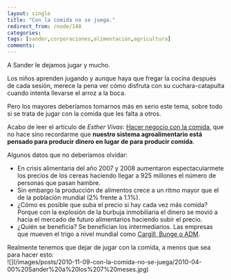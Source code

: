 ```yaml
---
layout: single
title: "Con la comida no se juega."
redirect_from: /node/148
categories:
tags: [sander,corporaciones,alimentación,agricultura]
comments: 
---
```

A Sander le dejamos jugar y mucho.

Los niños aprenden jugando y aunque haya que fregar la cocina después de cada sesión, merece la pena ver cómo disfruta con su cuchara-catapulta cuando intenta llevarse el arroz a la boca.

Pero los mayores deberíamos tomarnos más en serio este tema, sobre todo si se trata de jugar con la comida que les falta a otros.

Acabo de leer el artículo de _Esther Vivas_: [Hacer negocio con la comida](http://www.rebelion.org/noticia.php?id=116174), que no hace sino recordarme que **nuestro sistema agroalimentario está pensado para producir dinero en lugar de para producir comida**.

Algunos datos que no deberíamos olvidar:

*   En crisis alimentaria del año 2007 y 2008 aumentaron espectacularmete los precios de los cereas haciendo llegar a 925 millones el número de personas que pasan hambre.
*   Sin embargo la producción de alimentos crece a un ritmo mayor que el de la población mundial (2% frente a 1.1%).
*   ¿Cómo es posible que suba el precio si hay cada vez más comida? Porque con la explosión de la burbuja inmobiliaria el dinero se movió a hacia el mercado de futuro alimentarios haciendo subir el precio.
*   ¿Quién se beneficia? Se benefician los intermediarios. Las empresas que mueven el trigo a nivel mundial como [Cargill, Bunge o ADM](http://servicioskoinonia.org/agenda/archivo/obra.php?ncodigo=688).

<div>Realmente tenemos que dejar de jugar con la comida, a menos que sea para hacer esto:</div>

<div>![](/images/posts/2010-11-09-con-la-comida-no-se-juega/2010-04-00%20Sander%20a%20los%207%20meses.jpg)</div>
